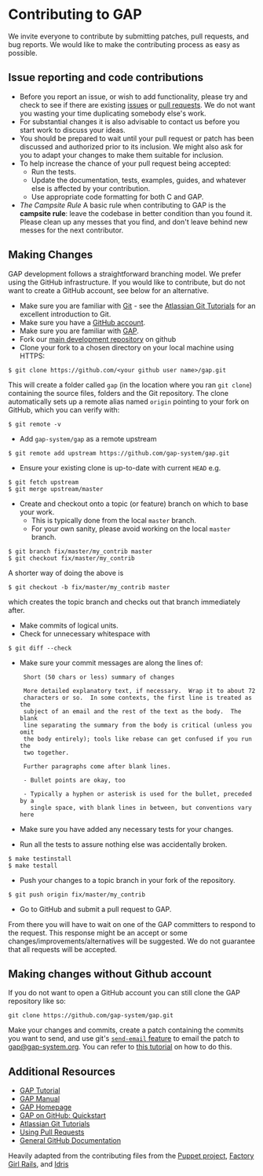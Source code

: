 # Contributing to GAP

We invite everyone to contribute by submitting patches,
pull requests, and bug reports. We would like to make the contributing
process as easy as possible.

## Issue reporting and code contributions

* Before you report an issue, or wish to add functionality, please try
  and check to see if there are existing
  [issues](https://github.com/gap-system/gap/issues) or
  [pull requests](https://github.com/gap-system/gap/pulls).
  We do not want you wasting your time duplicating somebody else's work.
* For substantial changes it is also advisable to contact us before
  you start work to discuss your ideas.
* You should be prepared to wait until your pull request or patch
  has been discussed and authorized prior to its inclusion. We might
  also ask for you to adapt your changes to make them suitable for
  inclusion.
* To help increase the chance of your pull request being accepted:
  * Run the tests.
  * Update the documentation, tests, examples, guides, and whatever
    else is affected by your contribution.
  * Use appropriate code formatting for both C and GAP.
* *The Campsite Rule*
  A basic rule when contributing to GAP is the **campsite rule**:
  leave the codebase in better condition than you found it.
  Please clean up any messes that you find, and don't
  leave behind new messes for the next contributor.

## Making Changes

GAP development follows a straightforward branching model. We prefer using the GitHub
infrastructure. If you would like to contribute, but do not want to create a GitHub
account, see below for an alternative.

 * Make sure you are familiar with [Git](http://git-scm.com/book) - see the [Atlassian Git Tutorials](https://www.atlassian.com/git/tutorials/) for an excellent introduction to Git.
 * Make sure you have a [GitHub account](https://github.com/signup/free).
 * Make sure you are familiar with [GAP](http://www.gap-system.org/).
 * Fork our [main development repository](https://github.com/gap-system/gap) on github
 * Clone your fork to a chosen directory on your local machine using HTTPS:
```
$ git clone https://github.com/<your github user name>/gap.git
```
This will create a folder called `gap` (in the location where you ran `git clone`) containing the source files, folders and the Git repository.  The clone automatically sets up a remote alias named `origin` pointing to your fork on GitHub, which you can verify with:
```
$ git remote -v
```
 * Add `gap-system/gap` as a remote upstream
```
$ git remote add upstream https://github.com/gap-system/gap.git
```
 * Ensure your existing clone is up-to-date with current `HEAD` e.g.
```
$ git fetch upstream
$ git merge upstream/master
```
 * Create and checkout onto a topic (or feature) branch on which to base your work.
   * This is typically done from the local `master` branch.
   * For your own sanity, please avoid working on the local `master` branch.
 ```
 $ git branch fix/master/my_contrib master
 $ git checkout fix/master/my_contrib
 ```
  A shorter way of doing the above is
 ```
 $ git checkout -b fix/master/my_contrib master
 ```
 which creates the topic branch and checks out that branch immediately after.
 * Make commits of logical units.
 * Check for unnecessary whitespace with
```
$ git diff --check
```
 * Make sure your commit messages are along the lines of:

        Short (50 chars or less) summary of changes

        More detailed explanatory text, if necessary.  Wrap it to about 72
        characters or so.  In some contexts, the first line is treated as the
        subject of an email and the rest of the text as the body.  The blank
        line separating the summary from the body is critical (unless you omit
        the body entirely); tools like rebase can get confused if you run the
        two together.

        Further paragraphs come after blank lines.

        - Bullet points are okay, too

        - Typically a hyphen or asterisk is used for the bullet, preceded by a
          single space, with blank lines in between, but conventions vary here

 * Make sure you have added any necessary tests for your changes.
 * Run all the tests to assure nothing else was accidentally broken.
```
$ make testinstall
$ make testall
```
 * Push your changes to a topic branch in your fork of the repository.
```
$ git push origin fix/master/my_contrib
```
 * Go to GitHub and submit a pull request to GAP.

From there you will have to wait on one of the GAP committers to respond to the request.
This response might be an accept or some changes/improvements/alternatives will be suggested.  We do not guarantee that all requests will be accepted.

## Making changes without Github account

If you do not want to open a GitHub account you can still clone the GAP repository
like so:
```
git clone https://github.com/gap-system/gap.git
```

Make your changes and commits, create a patch containing the commits you want to send, and use git's [`send-email` feature](http://git-scm.com/docs/git-send-email) to email the patch to
gap@gap-system.org.  You can refer to [this tutorial](https://burzalodowa.wordpress.com/2013/10/05/how-to-send-patches-with-git-send-email/) on how to do this.

## Additional Resources

* [GAP Tutorial](http://gap-system.org/Manuals/doc/tut/chap0.html)
* [GAP Manual](http://gap-system.org/Manuals/doc/ref/chap0.html)
* [GAP Homepage](http://www.gap-system.org/)
* [GAP on GitHub: Quickstart](https://github.com/gap-system/gap-git-cheat-sheet/raw/master/gap-git-cheat-sheet.pdf)
* [Atlassian Git Tutorials](https://www.atlassian.com/git/tutorials/)
* [Using Pull Requests](https://help.github.com/articles/using-pull-requests)
* [General GitHub Documentation](https://help.github.com/)

Heavily adapted from the contributing files from the [Puppet project](https://github.com/puppetlabs/puppet),
[Factory Girl Rails](https://github.com/thoughtbot/factory_girl_rails/blob/master/CONTRIBUTING.md),
and [Idris](https://github.com/idris-lang/Idris-dev)
